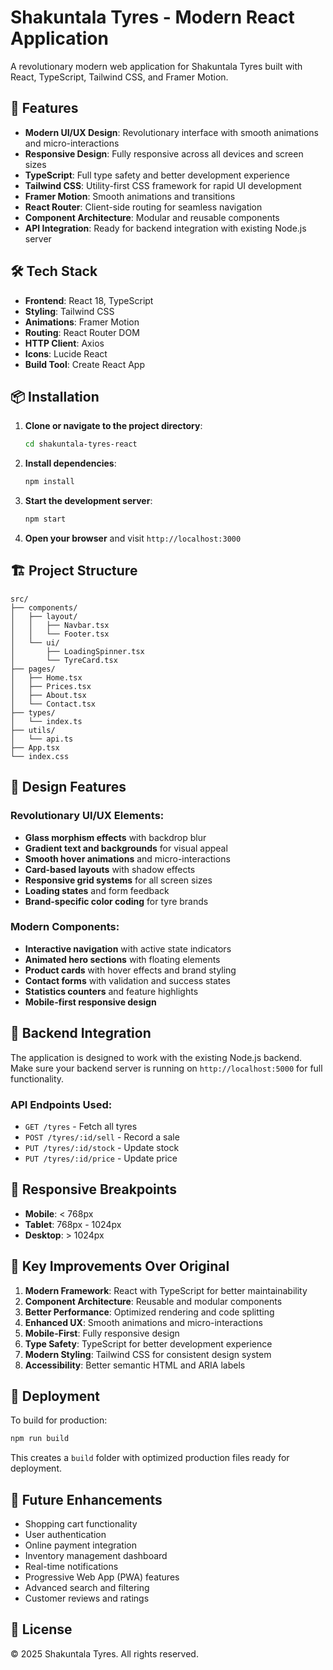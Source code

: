 # Shakuntala Tyres - Modern React Application

A revolutionary modern web application for Shakuntala Tyres built with React, TypeScript, Tailwind CSS, and Framer Motion.

## 🚀 Features

- **Modern UI/UX Design**: Revolutionary interface with smooth animations and micro-interactions
- **Responsive Design**: Fully responsive across all devices and screen sizes
- **TypeScript**: Full type safety and better development experience
- **Tailwind CSS**: Utility-first CSS framework for rapid UI development
- **Framer Motion**: Smooth animations and transitions
- **React Router**: Client-side routing for seamless navigation
- **Component Architecture**: Modular and reusable components
- **API Integration**: Ready for backend integration with existing Node.js server

## 🛠️ Tech Stack

- **Frontend**: React 18, TypeScript
- **Styling**: Tailwind CSS
- **Animations**: Framer Motion
- **Routing**: React Router DOM
- **HTTP Client**: Axios
- **Icons**: Lucide React
- **Build Tool**: Create React App

## 📦 Installation

1. **Clone or navigate to the project directory**:
   ```bash
   cd shakuntala-tyres-react
   ```

2. **Install dependencies**:
   ```bash
   npm install
   ```

3. **Start the development server**:
   ```bash
   npm start
   ```

4. **Open your browser** and visit `http://localhost:3000`

## 🏗️ Project Structure

```
src/
├── components/
│   ├── layout/
│   │   ├── Navbar.tsx
│   │   └── Footer.tsx
│   └── ui/
│       ├── LoadingSpinner.tsx
│       └── TyreCard.tsx
├── pages/
│   ├── Home.tsx
│   ├── Prices.tsx
│   ├── About.tsx
│   └── Contact.tsx
├── types/
│   └── index.ts
├── utils/
│   └── api.ts
├── App.tsx
└── index.css
```

## 🎨 Design Features

### Revolutionary UI/UX Elements:
- **Glass morphism effects** with backdrop blur
- **Gradient text and backgrounds** for visual appeal
- **Smooth hover animations** and micro-interactions
- **Card-based layouts** with shadow effects
- **Responsive grid systems** for all screen sizes
- **Loading states** and form feedback
- **Brand-specific color coding** for tyre brands

### Modern Components:
- **Interactive navigation** with active state indicators
- **Animated hero sections** with floating elements
- **Product cards** with hover effects and brand styling
- **Contact forms** with validation and success states
- **Statistics counters** and feature highlights
- **Mobile-first responsive design**

## 🔧 Backend Integration

The application is designed to work with the existing Node.js backend. Make sure your backend server is running on `http://localhost:5000` for full functionality.

### API Endpoints Used:
- `GET /tyres` - Fetch all tyres
- `POST /tyres/:id/sell` - Record a sale
- `PUT /tyres/:id/stock` - Update stock
- `PUT /tyres/:id/price` - Update price

## 📱 Responsive Breakpoints

- **Mobile**: < 768px
- **Tablet**: 768px - 1024px
- **Desktop**: > 1024px

## 🎯 Key Improvements Over Original

1. **Modern Framework**: React with TypeScript for better maintainability
2. **Component Architecture**: Reusable and modular components
3. **Better Performance**: Optimized rendering and code splitting
4. **Enhanced UX**: Smooth animations and micro-interactions
5. **Mobile-First**: Fully responsive design
6. **Type Safety**: TypeScript for better development experience
7. **Modern Styling**: Tailwind CSS for consistent design system
8. **Accessibility**: Better semantic HTML and ARIA labels

## 🚀 Deployment

To build for production:

```bash
npm run build
```

This creates a `build` folder with optimized production files ready for deployment.

## 🔮 Future Enhancements

- Shopping cart functionality
- User authentication
- Online payment integration
- Inventory management dashboard
- Real-time notifications
- Progressive Web App (PWA) features
- Advanced search and filtering
- Customer reviews and ratings

## 📄 License

© 2025 Shakuntala Tyres. All rights reserved.